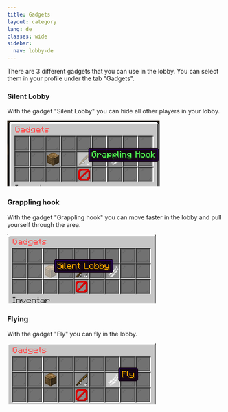 ```yaml
---
title: Gadgets
layout: category
lang: de
classes: wide
sidebar:
  nav: lobby-de
---
```



There are 3 different gadgets that you can use in the lobby. You can select them in your profile under the tab "Gadgets".


### Silent Lobby

With the gadget "Silent Lobby" you can hide all other players in your lobby.


![](/assets/img/silentde.png)

### Grappling hook

With the gadget "Grappling hook" you can move faster in the lobby and pull yourself through the area.


![](/assets/img/grapplingde.png)

### Flying

With the gadget "Fly" you can fly in the lobby.


![](/assets/img/flyde.png)